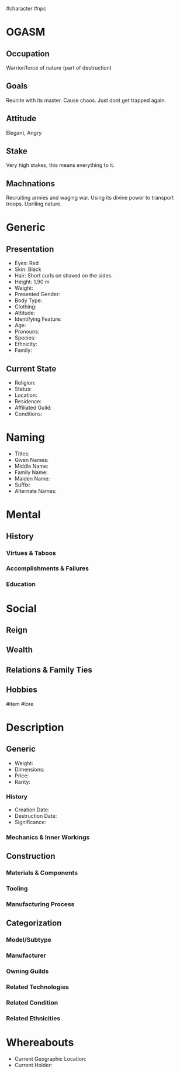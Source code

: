 #character #npc 
# OGASM
## Occupation
Warrior/force of nature (part of destruction)
## Goals
Reunite with its master. Cause chaos. Just dont get trapped again.
## Attitude
Elegant, Angry
## Stake
Very high stakes, this means everything to it.
## Machnations
Recruiting armies and waging war. Using its divine power to transport troops. Upriling nature.
# Generic
## Presentation
- Eyes: Red
- Skin: Black
- Hair: Short curls on shaved on the sides.
- Height: 1,90 m
- Weight:
- Presented Gender:
- Body Type:
- Clothing:
- Attitude:
- Identifying Feature:
- Age:
- Pronouns:
- Species:
- Ethnicity:
- Family:

## Current State
- Religion:
- Status:
- Location:
- Residence:
- Affiliated Guild:
- Conditions:

# Naming
- Titles:
- Given Names:
- Middle Name:
- Family Name:
- Maiden Name:
- Suffix:
- Alternate Names:

# Mental
## History

### Virtues & Taboos

### Accomplishments & Failures

### Education

# Social
## Reign

## Wealth

## Relations & Family Ties

## Hobbies

#item #lore 
# Description

## Generic
- Weight:
- Dimensions:
- Price:
- Rarity:

### History
- Creation Date:
- Destruction Date:
- Significance:

### Mechanics & Inner Workings

## Construction
### Materials & Components

### Tooling

### Manufacturing Process

## Categorization
### Model/Subtype

### Manufacturer

### Owning Guilds

### Related Technologies

### Related Condition

### Related Ethnicities

# Whereabouts
- Current Geographic Location:
- Current Holder: